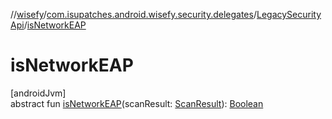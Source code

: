 //[wisefy](../../../index.md)/[com.isupatches.android.wisefy.security.delegates](../index.md)/[LegacySecurityApi](index.md)/[isNetworkEAP](is-network-e-a-p.md)

# isNetworkEAP

[androidJvm]\
abstract fun [isNetworkEAP](is-network-e-a-p.md)(scanResult: [ScanResult](https://developer.android.com/reference/kotlin/android/net/wifi/ScanResult.html)): [Boolean](https://kotlinlang.org/api/latest/jvm/stdlib/kotlin/-boolean/index.html)
